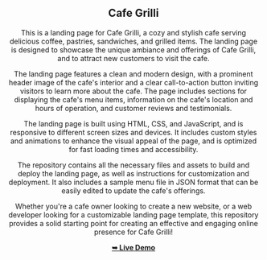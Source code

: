 <div align="center">
  <h2 align="center">Cafe Grilli</h2>

This is a landing page for Cafe Grilli, a cozy and stylish cafe serving delicious coffee, pastries, sandwiches, and grilled items. The landing page is designed to showcase the unique ambiance and offerings of Cafe Grilli, and to attract new customers to visit the cafe.

The landing page features a clean and modern design, with a prominent header image of the cafe's interior and a clear call-to-action button inviting visitors to learn more about the cafe. The page includes sections for displaying the cafe's menu items, information on the cafe's location and hours of operation, and customer reviews and testimonials.

The landing page is built using HTML, CSS, and JavaScript, and is responsive to different screen sizes and devices. It includes custom styles and animations to enhance the visual appeal of the page, and is optimized for fast loading times and accessibility.

The repository contains all the necessary files and assets to build and deploy the landing page, as well as instructions for customization and deployment. It also includes a sample menu file in JSON format that can be easily edited to update the cafe's offerings.

Whether you're a cafe owner looking to create a new website, or a web developer looking for a customizable landing page template, this repository provides a solid starting point for creating an effective and engaging online presence for Cafe Grilli!

  <a href="(https://abtg08.github.io/Cafe-Grilli/)"><strong>➥ Live Demo</strong></a>

</div>
